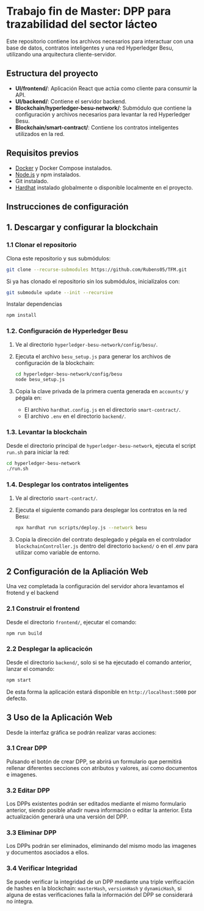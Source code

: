 
# Trabajo fin de Master: DPP para trazabilidad del sector lácteo

Este repositorio contiene los archivos necesarios para interactuar con una base de datos, contratos inteligentes y una red Hyperledger Besu, utilizando una arquitectura cliente-servidor.
 
## Estructura del proyecto
 
- **UI/frontend/**: Aplicación React que actúa como cliente para consumir la API.
- **UI/backend/**: Contiene el servidor backend.
- **Blockchain/hyperledger-besu-network/**: Submódulo que contiene la configuración y archivos necesarios para levantar la red Hyperledger Besu.
- **Blockchain/smart-contract/**: Contiene los contratos inteligentes utilizados en la red.
 
## Requisitos previos
 
- [Docker](https://www.docker.com/) y Docker Compose instalados.
- [Node.js](https://nodejs.org/) y npm instalados.
- Git instalado.
- [Hardhat](https://hardhat.org/) instalado globalmente o disponible localmente en el proyecto.
 
## **Instrucciones de configuración**
 
## 1. Descargar y configurar la blockchain
### 1.1 Clonar el repositorio
 
Clona este repositorio y sus submódulos:
 
```bash
git clone --recurse-submodules https://github.com/Rubens05/TFM.git
```
 
Si ya has clonado el repositorio sin los submódulos, inicialízalos con:
 
```bash
git submodule update --init --recursive
```
 
Instalar dependencias
```bash
npm install
```

### 1.2. Configuración de Hyperledger Besu
 
1. Ve al directorio `hyperledger-besu-network/config/besu/`.
2. Ejecuta el archivo `besu_setup.js` para generar los archivos de configuración de la blockchain:
 
   ```bash
   cd hyperledger-besu-network/config/besu
   node besu_setup.js
   ```
 
3. Copia la clave privada de la primera cuenta generada en `accounts/` y pégala en:
   - El archivo `hardhat.config.js` en el directorio `smart-contract/`.
   - El archivo `.env` en el directorio `backend/`.
 
### 1.3. Levantar la blockchain
 
Desde el directorio principal de `hyperledger-besu-network`, ejecuta el script `run.sh` para iniciar la red:
 
```bash
cd hyperledger-besu-network
./run.sh
```
 
### 1.4. Desplegar los contratos inteligentes
 
1. Ve al directorio `smart-contract/`.
2. Ejecuta el siguiente comando para desplegar los contratos en la red Besu:
 
   ```bash
   npx hardhat run scripts/deploy.js --network besu
   ```
 
3. Copia la dirección del contrato desplegado y pégala en el controlador `blockchainController.js` dentro del directorio `backend/` o en el .env para utilizar como variable de entorno.
 

## 2 Configuración de la Apliación Web
Una vez completada la configuración del servidor ahora levantamos el frotend y el backend


### 2.1 Construir el frontend
 
Desde el directorio `frontend/`, ejecutar el comando:
 
```bash
npm run build
```

### 2.2 Desplegar la aplicacicón

Desde el directorio `backend/`, solo si se ha ejecutado el comando anterior, lanzar el comando:

```bash
npm start
```

De esta forma la aplicación estará disponible en `http://localhost:5000` por defecto.


## 3 Uso de la Aplicación Web

Desde la interfaz gráfica se podrán realizar varas acciones:

### 3.1 Crear DPP
Pulsando el botón de crear DPP, se abrirá un formulario que permitirá rellenar diferentes secciones con atributos y valores, así como documentos e imagenes.
### 3.2 Editar DPP
Los DPPs existentes podrán ser editados mediante el mismo formulario anterior, siendo posible añadir nueva información o editar la anterior. Esta actualización generará una una versión del DPP.
### 3.3 Eliminar DPP
Los DPPs podrán ser eliminados, eliminando del mismo modo las imagenes y documentos asociados a ellos.
### 3.4 Verificar Integridad
Se puede verificar la integridad de un DPP mediante una triple verificación de hashes en la blockchain: `masterHash`, `versionHash` y `dynamicHash`, si alguna de estas verificaciones falla la información del DPP se considerará no íntegra.



